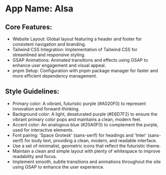 # **App Name**: Alsa

## Core Features:

- Website Layout: Global layout featuring a header and footer for consistent navigation and branding.
- Tailwind CSS Integration: Implementation of Tailwind CSS for streamlined and responsive styling.
- GSAP Animations: Animated transitions and effects using GSAP to enhance user engagement and visual appeal.
- pnpm Setup: Configuration with pnpm package manager for faster and more efficient dependency management.

## Style Guidelines:

- Primary color: A vibrant, futuristic purple (#A020F0) to represent innovation and forward-thinking.
- Background color: A light, desaturated purple (#E6D7F2) to ensure the vibrant primary color pops and maintains a clean, modern feel.
- Accent color: An analogous blue (#20A0F0) to complement the purple, used for interactive elements.
- Font pairing: 'Space Grotesk' (sans-serif) for headings and 'Inter' (sans-serif) for body text, providing a clean, modern, and readable interface.
- Use a set of minimalist, geometric icons that reflect the futuristic theme.
- Maintain a clean and simple layout with plenty of whitespace to improve readability and focus.
- Implement smooth, subtle transitions and animations throughout the site using GSAP to enhance the user experience.
